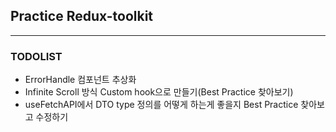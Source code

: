 ## Practice Redux-toolkit

---

### TODOLIST

- ErrorHandle 컴포넌트 추상화
- Infinite Scroll 방식 Custom hook으로 만들기(Best Practice 찾아보기)
- useFetchAPI에서 DTO type 정의를 어떻게 하는게 좋을지 Best Practice 찾아보고 수정하기